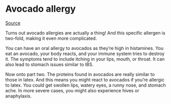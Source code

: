 [//]: # (
source: gpt-3 + jph editing
tags: allergies
)

# Avocado allergy

[Source](https://www.allergycliniclondon.co.uk/three-less-common-food-allergies-you-might-not-know-about/)

Turns out avocado allergies are actually a thing! And this specific allergen is two-fold, making it even more complicated.

You can have an oral allergy to avocados as they’re high in histamines. You eat an avocado, your body reacts, and your immune system tries to destroy it. The symptoms tend to include itching in your lips, mouth, or throat. It can also lead to stomach issues similar to IBS.

Now onto part two. The proteins found in avocados are really similar to those in latex. And this means you might react to avocados if you’re allergic to latex. You could get swollen lips, watery eyes, a runny nose, and stomach ache. In more severe cases, you might also experience hives or anaphylaxis.